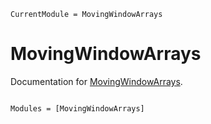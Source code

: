 ```@meta
CurrentModule = MovingWindowArrays
```

# MovingWindowArrays

Documentation for [MovingWindowArrays](https://github.com/simeonschaub/MovingWindowArrays.jl).

```@index
```

```@autodocs
Modules = [MovingWindowArrays]
```
